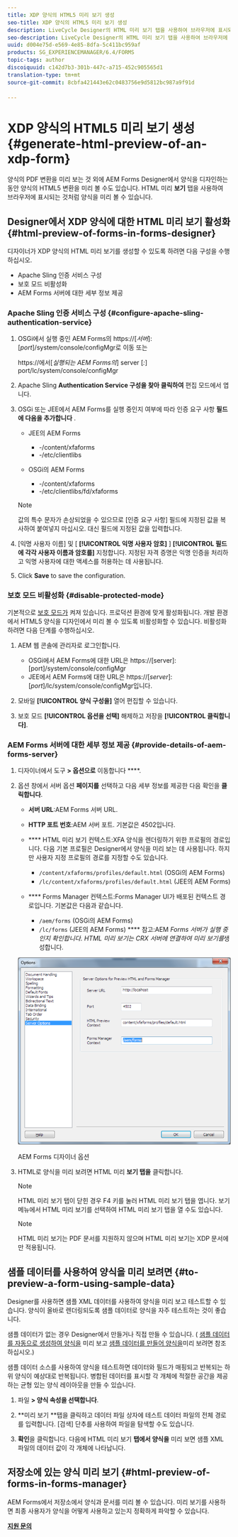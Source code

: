 ```yaml
---
title: XDP 양식의 HTML5 미리 보기 생성
seo-title: XDP 양식의 HTML5 미리 보기 생성
description: LiveCycle Designer의 HTML 미리 보기 탭을 사용하여 브라우저에 표시되는 양식을 미리 볼 수 있습니다.
seo-description: LiveCycle Designer의 HTML 미리 보기 탭을 사용하여 브라우저에 표시되는 양식을 미리 볼 수 있습니다.
uuid: d004e75d-e569-4e85-8dfa-5c411bc959af
products: SG_EXPERIENCEMANAGER/6.4/FORMS
topic-tags: author
discoiquuid: c142d7b3-301b-447c-a715-452c905565d1
translation-type: tm+mt
source-git-commit: 8cbfa421443e62c0483756e9d5812bc987a9f91d

---
```



# XDP 양식의 HTML5 미리 보기 생성 {#generate-html-preview-of-an-xdp-form}

양식의 PDF 변환을 미리 보는 것 외에 AEM Forms Designer에서 양식을 디자인하는 동안 양식의 HTML5 변환을 미리 볼 수도 있습니다. HTML 미리 **보기** 탭을 사용하여 브라우저에 표시되는 것처럼 양식을 미리 볼 수 있습니다.

## Designer에서 XDP 양식에 대한 HTML 미리 보기 활성화 {#html-preview-of-forms-in-forms-designer}

디자이너가 XDP 양식의 HTML 미리 보기를 생성할 수 있도록 하려면 다음 구성을 수행하십시오.

* Apache Sling 인증 서비스 구성
* 보호 모드 비활성화
* AEM Forms 서버에 대한 세부 정보 제공

### Apache Sling 인증 서비스 구성 {#configure-apache-sling-authentication-service}

1. OSGi에서 실행 중인 AEM Forms의 https://[*서버*]:[*port*]/system/console/configMgr로 이동 또는

   https://에서&#x200B;[*실행되는 AEM Forms의*] server [*:*] port/lc/system/console/configMgr

1. Apache Sling **Authentication Service 구성을 찾아 클릭하여** 편집 모드에서 엽니다.

1. OSGi 또는 JEE에서 AEM Forms를 실행 중인지 여부에 따라 인증 요구 사항 **필드에 다음을 추가합니다** .

   * JEE의 AEM Forms

      * -/content/xfaforms
      * -/etc/clientlibs
   * OSGi의 AEM Forms

      * -/content/xfaforms
      * -/etc/clientlibs/fd/xfaforms
   >[!NOTE]
   >
   >값의 특수 문자가 손상되었을 수 있으므로 [인증 요구 사항] 필드에 지정된 값을 복사하여 붙여넣지 마십시오. 대신 필드에 지정된 값을 입력합니다.

1. [익명 사용자 이름] 및 [ **[!UICONTROL 익명 사용자 암호]** ] **[!UICONTROL 필드에 각각 사용자 이름과 암호를]** 지정합니다. 지정된 자격 증명은 익명 인증을 처리하고 익명 사용자에 대한 액세스를 허용하는 데 사용됩니다.
1. Click **Save** to save the configuration.

### 보호 모드 비활성화 {#disable-protected-mode}

기본적으로 [보호 모드가](/help/forms/using/get-xdp-pdf-documents-aem.md) 켜져 있습니다. 프로덕션 환경에 맞게 활성화됩니다. 개발 환경에서 HTML5 양식을 디자인에서 미리 볼 수 있도록 비활성화할 수 있습니다. 비활성화하려면 다음 단계를 수행하십시오.

1. AEM 웹 콘솔에 관리자로 로그인합니다.

   * OSGi에서 AEM Forms에 대한 URL은 https://[server]:[port]/system/console/configMgr
   * JEE에서 AEM Forms에 대한 URL은 https://[*server*]:[*port*]/lc/system/console/configMgr입니다.

1. 모바일 **[!UICONTROL 양식 구성을]** 열어 편집할 수 있습니다.
1. 보호 모드 **[!UICONTROL 옵션을 선택]** 해제하고 저장을 **[!UICONTROL 클릭합니다]**.

### AEM Forms 서버에 대한 세부 정보 제공 {#provide-details-of-aem-forms-server}

1. 디자이너에서 도구 **> 옵션으로** 이동합니다 ****.
1. 옵션 창에서 서버 옵션 **페이지를** 선택하고 다음 세부 정보를 제공한 다음 확인을 **클릭합니다**.

   * **서버 URL**:AEM Forms 서버 URL.
   * **HTTP 포트 번호**:AEM 서버 포트. 기본값은 4502입니다.
   * **** HTML 미리 보기 컨텍스트:XFA 양식을 렌더링하기 위한 프로필의 경로입니다. 다음 기본 프로필은 Designer에서 양식을 미리 보는 데 사용됩니다. 하지만 사용자 지정 프로필의 경로를 지정할 수도 있습니다.

      * `/content/xfaforms/profiles/default.html` (OSGi의 AEM Forms)
      * `/lc/content/xfaforms/profiles/default.html` (JEE의 AEM Forms)
   * **** Forms Manager 컨텍스트:Forms Manager UI가 배포된 컨텍스트 경로입니다. 기본값은 다음과 같습니다.

      * `/aem/forms` (OSGi의 AEM Forms)
      * `/lc/forms` (JEE의 AEM Forms)
   **** 참고:AEM *Forms 서버가 실행 중인지 확인합니다. HTML 미리 보기는 CRX 서버에 연결하여 미리 보기를*&#x200B;생성합니다&#x200B;*.*

   ![AEM Forms 디자이너 옵션 ](assets/server_options.png)

   AEM Forms 디자이너 옵션

1. HTML로 양식을 미리 보려면 HTML 미리 **보기 탭을** 클릭합니다.

   >[!NOTE]
   >
   >HTML 미리 보기 탭이 닫힌 경우 F4 키를 눌러 HTML 미리 보기 탭을 엽니다. 보기 메뉴에서 HTML 미리 보기를 선택하여 HTML 미리 보기 탭을 열 수도 있습니다.

   >[!NOTE]
   >
   >HTML 미리 보기는 PDF 문서를 지원하지 않으며 HTML 미리 보기는 XDP 문서에만 적용됩니다.

## 샘플 데이터를 사용하여 양식을 미리 보려면 {#to-preview-a-form-using-sample-data}

Designer를 사용하면 샘플 XML 데이터를 사용하여 양식을 미리 보고 테스트할 수 있습니다. 양식이 올바로 렌더링되도록 샘플 데이터로 양식을 자주 테스트하는 것이 좋습니다.

샘플 데이터가 없는 경우 Designer에서 만들거나 직접 만들 수 있습니다. ( [샘플 데이터를 자동으로 생성하여 양식을](https://help.adobe.com/en_US/AEMForms/6.1/DesignerHelp/WS107c29ade9134a2c136ae6f212a1f379c94-8000.2.html#WS92d06802c76abadb-728f46ac129b395660c-7efe.2) 미리 보고 [샘플 데이터를 만들어 양식을](https://help.adobe.com/en_US/AEMForms/6.1/DesignerHelp/WS107c29ade9134a2c136ae6f212a1f379c94-8000.2.html#WS92d06802c76abadb-728f46ac129b395660c-7eff.2)미리 보려면 참조하십시오.)

샘플 데이터 소스를 사용하여 양식을 테스트하면 데이터와 필드가 매핑되고 반복되는 하위 양식이 예상대로 반복됩니다. 병합된 데이터를 표시할 각 개체에 적절한 공간을 제공하는 균형 있는 양식 레이아웃을 만들 수 있습니다.

1. 파일 **> 양식 속성을 선택합니다**.

1. **미리 보기 **탭을 클릭하고 데이터 파일 상자에 테스트 데이터 파일의 전체 경로를 입력합니다. [검색] 단추를 사용하여 파일을 탐색할 수도 있습니다.

1. **확인**&#x200B;을 클릭합니다. 다음에 HTML 미리 보기 **탭에서 양식을** 미리 보면 샘플 XML 파일의 데이터 값이 각 개체에 나타납니다.

## 저장소에 있는 양식 미리 보기 {#html-preview-of-forms-in-forms-manager}

AEM Forms에서 저장소에서 양식과 문서를 미리 볼 수 있습니다. 미리 보기를 사용하면 최종 사용자가 양식을 어떻게 사용하고 있는지 정확하게 파악할 수 있습니다.

[**지원 문의&#x200B;**](https://www.adobe.com/account/sign-in.supportportal.html)
